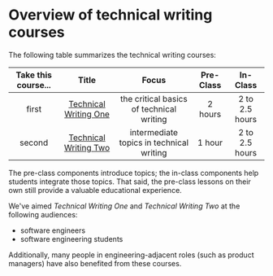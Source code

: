 <h1>Overview of technical writing courses</h1>
The following table summarizes the technical writing courses:


| Take this course...| Title                 | Focus                                    | Pre-Class | In-Class       |
|:------------------:|:---------------------:|:----------------------------------------:|:---------:|:--------------:|
| first              | [Technical Writing One](Technical%20Writing%20One) | the critical basics of technical writing | 2 hours   | 2 to 2.5 hours |
| second             | [Technical Writing Two](Technical%20Writing%20Two) | intermediate topics in technical writing |   1 hour  | 2 to 2.5 hours |


The pre-class components introduce topics; the in-class components help students integrate those topics. That said, the pre-class lessons on their own still provide a valuable educational experience.

We've aimed *Technical Writing One* and *Technical Writing Two* at the following audiences:
* software engineers
* software engineering students

Additionally, many people in engineering-adjacent roles (such as product managers) have also benefited from these courses.

